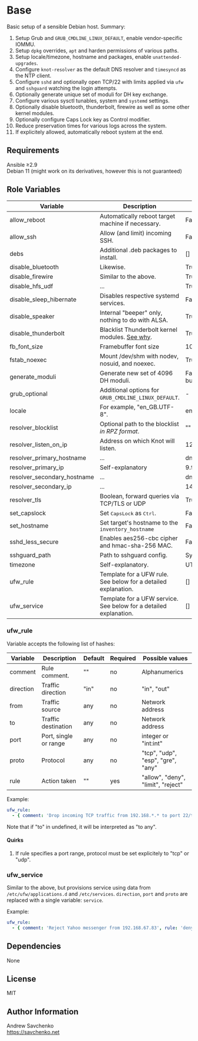 Base
=========
Basic setup of a sensible Debian host. Summary:  
1. Setup Grub and `GRUB_CMDLINE_LINUX_DEFAULT`, enable vendor-specific IOMMU.
2. Setup `dpkg` overrides, `apt` and harden permissions of various paths.
3. Setup locale/timezone, hostname and packages, enable `unattended-upgrades`.
4. Configure `knot-resolver` as the default DNS resolver and `timesyncd` as the NTP client.
5. Configure `sshd` and optionally open TCP/22 with limits applied via `ufw` and `sshguard` watching the login attempts.
6. Optionally generate unique set of moduli for DH key exchange.
7. Configure various sysctl tunables, system and `systemd` settings.
8. Optionally disable bluetooth, thunderbolt, firewire as well as some other kernel modules.
9. Optionally configure Caps Lock key as Control modifier.
10. Reduce preservation times for various logs across the system.
11. If explicitely allowed, automatically reboot system at the end.

Requirements
------------
Ansible ≥2.9  
Debian 11 (might work on its derivatives, however this is not guaranteed)

Role Variables
--------------

| Variable                    | Description                                                              | Default                  |
|-----------------------------|--------------------------------------------------------------------------|--------------------------|
| allow_reboot                | Automatically reboot target machine if necessary.                        | False                    |
| allow_ssh                   | Allow (and limit) incoming SSH.                                          | False                    |
| debs                        | Additional .deb packages to install.                                     | []                       |
| disable_bluetooth           | Likewise.                                                                | True                     |
| disable_firewire            | Similar to the above.                                                    | True                     |
| disable_hfs_udf             | ...                                                                      | True                     |
| disable_sleep_hibernate     | Disables respective systemd services.                                    | False                    |
| disable_speaker             | Internal "beeper" only, nothing to do with ALSA.                         | True                     |
| disable_thunderbolt         | Blacklist Thunderbolt kernel modules. [See why](https://thunderspy.io/). | True                     |
| fb_font_size                | Framebuffer font size                                                    | 10x18                    |
| fstab_noexec                | Mount /dev/shm with nodev, nosuid, and noexec.                           | True                     |
| generate_moduli             | Generate new set of 4096 DH moduli.                                      | False (copy bundled set) |
| grub_optional               | Additional options for `GRUB_CMDLINE_LINUX_DEFAULT`.                     | -                        |
| locale                      | For example, "en_GB.UTF-8".                                              | en_US.UTF8               |
| resolver_blocklist          | Optional path to the blocklist _in RPZ format_.                          | ""                       |
| resolver_listen_on_ip       | Address on which Knot will listen.                                       | 127.0.0.1                |
| resolver_primary_hostname   | ...                                                                      | dns.quad9.net            |
| resolver_primary_ip         | Self-explanatory                                                         | 9.9.9.9                  |
| resolver_secondary_hostname | ...                                                                      | dns.quad9.net            |
| resolver_secondary_ip       | ...                                                                      | 149.112.112.112          |
| resolver_tls                | Boolean, forward queries via TCP/TLS or UDP                              | True (TLS)               |
| set_capslock                | Set <kbd>CapsLock</kbd> as <kbd>Ctrl</kbd>.                              | False                    |
| set_hostname                | Set target's hostname to the `inventory_hostname`                        | False                    |
| sshd_less_secure            | Enables aes256-cbc cipher and hmac-sha-256 MAC.                          | False                    |
| sshguard_path               | Path to sshguard config.                                                 | System default           |
| timezone                    | Self-explanatory.                                                        | UTC                      |
| ufw_rule                    | Template for a UFW rule. See below for a detailed explanation.           | []                       |
| ufw_service                 | Template for a UFW service. See below for a detailed explanation.        | []                       |

### ufw_rule

Variable accepts the following list of hashes:

| Variable  | Description           | Default | Required | Possible values                    |
|-----------|-----------------------|---------|----------|------------------------------------|
| comment   | Rule comment.         | ""      | no       | Alphanumerics                      |
| direction | Traffic direction     | "in"    | no       | "in", "out"                        |
| from      | Traffic source        | any     | no       | Network address                    |
| to        | Traffic destination   | any     | no       | Network address                    |
| port      | Port, single or range | any     | no       | integer or "int:int"               |
| proto     | Protocol              | any     | no       | "tcp", "udp", "esp", "gre", "any"  |
| rule      | Action taken          | ""      | yes      | "allow", "deny", "limit", "reject" |

Example:

```yaml
ufw_rule:
  - { comment: 'Drop incoming TCP traffic from 192.168.*.* to port 22/tcp', direction: 'in', from: '192.168.0.0/16', port: '22', proto: 'tcp', rule: 'deny' }
```

Note that if "to" in undefined, it will be interpreted as "to any".

#### Quirks

1. If rule specifies a port range, protocol must be set explicitely to "tcp" or "udp".

### ufw_service

Similar to the above, but provisions service using data from `/etc/ufw/applications.d` and `/etc/services`.
`direction`, `port` and `proto` are replaced with a single variable: `service`.

Example:

```yaml
ufw_rule:
  - { comment: 'Reject Yahoo messenger from 192.168.67.83', rule: 'deny', from: '192.168.67.83', service: 'Yahoo' }
```

Dependencies
------------
None

License
-------
MIT

Author Information
------------------
Andrew Savchenko  
https://savchenko.net
